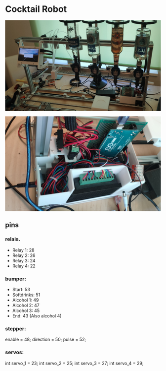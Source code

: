 # Cocktail Robot

![General View](overview.jpg)

![Electronics](electronics.jpg)

## pins

### relais.

- Relay 1: 28
- Relay 2: 26
- Relay 3: 24
- Relay 4: 22

### bumper:

- Start: 53
- Softdrinks: 51
- Alcohol 1: 49
- Alcohol 2: 47
- Alcohol 3: 45
- End: 43 (Also alcohol 4)

### stepper:

enable = 48;
direction = 50;
pulse = 52;

### servos:

int servo_1 = 23;
int servo_2 = 25;
int servo_3 = 27;
int servo_4 = 29;
